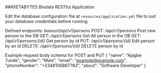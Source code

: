###XETABYTES Biodata RESTful Application

Edit the database configuration file at `resources/application.yml` file to suit your database credentials before running

Defined endpoints:
    *baseurl/api/v1/persons*
    POST: */api/v1/persons* Post new person to the DB
    GET: */api/v1/persons* Get All person in the DB
    GET: */api/v1/persons/{id}* Get person by id
    PUT: */api/v1/persons/{id}* Edit person by an id
    DELETE: */api/v1/persons/{id}* DELETE person by id
	
Example request body schema for POST and PUT
{
    "name": "Ajagbe Tunde",
    "gender": "Male",
    "email": "example@example.com",
    "phoneNumber": "+2348106887783",
    "about": "Software Developer"
}
